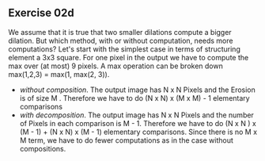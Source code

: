 ## Exercise 02d 

We assume that it is true that two smaller dilations compute a bigger dilation. But which method, with or without computation, needs more computations?
Let's start with the simplest case in terms of structuring element a 3x3 square. For one pixel in the output we have to compute the max over (at most) 9 pixels. A max operation can be broken down max(1,2,3) = max(1, max(2, 3)).
* *without composition*. The output image has N x N Pixels and the Erosion is of size M . Therefore we have to do (N x N) x (M x M) - 1 elementary comparisons
* *with decomposition*. The output image has N x N Pixels and the number of Pixels in each comparison is M - 1. Therefore we have to do (N x N ) x (M - 1) + (N x N) x (M - 1) elementary comparisons. Since there is no M x M term, we have to do fewer computations as in the case without compositions.
